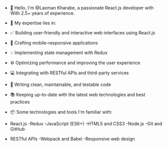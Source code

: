 - 👋 Hello, I'm @Laxman Kharabe, a passionate React.js developer with With 2.5+ years of experience.
- 🚀 My expertise lies in:
- ✅ Building user-friendly and interactive web interfaces using React.js
- 📱 Crafting mobile-responsive applications
- 💡 Implementing state management with Redux
- ⚙️ Optimizing performance and improving the user experience
- 💻 Integrating with RESTful APIs and third-party services
- 🧪 Writing clean, maintainable, and testable code
- 📚 Keeping up-to-date with the latest web technologies and best practices
  
- 📦 Some technologies and tools I'm familiar with:
- React.js   -Redux -JavaScript (ES6+)   -HTML5 and CSS3   -Node.js   -Git and GitHub
- RESTful APIs   -Webpack and Babel   -Responsive web design
